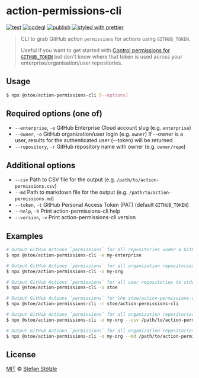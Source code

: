 # action-permissions-cli

[![test](https://github.com/stoe/action-permissions-cli/actions/workflows/test.yml/badge.svg)](https://github.com/stoe/action-permissions-cli/actions/workflows/test.yml) [![codeql](https://github.com/stoe/action-permissions-cli/actions/workflows/codeql.yml/badge.svg)](https://github.com/stoe/action-permissions-cli/actions/workflows/codeql.yml) [![publish](https://github.com/stoe/action-permissions-cli/actions/workflows/publish.yml/badge.svg)](https://github.com/stoe/action-permissions-cli/actions/workflows/publish.yml) [![styled with prettier](https://img.shields.io/badge/styled_with-prettier-ff69b4.svg)](https://github.com/prettier/prettier)

> CLI to grab GitHub action `permissions` for actions using `GITHUB_TOKEN`.
>
> Useful if you want to get started with [Control permissions for `GITHUB_TOKEN`](https://github.blog/changelog/2021-04-20-github-actions-control-permissions-for-github_token/) but don't know where that token is used across your enterprise/organisation/user repositories.

## Usage

```sh
$ npx @stoe/action-permissions-cli [--options]
```

## Required options (one of)

- `--enterprise`, `-e` GitHub Enterprise Cloud account slug (e.g. `enterprise`)
- `--owner`, `-o` GitHub organization/user login (e.g. `owner`)
  If --owner is a user, results for the authenticated user (--token) will be returned
- `--repository`, `-r` GitHub repository name with owner (e.g. `owner/repo`)

## Additional options

- `--csv` Path to CSV file for the output (e.g. `/path/to/action-permissions.csv`)
- `--md` Path to markdown file for the output (e.g. `/path/to/action-permissions.md`)
- `--token`, `-t` GitHub Personal Access Token (PAT) (default `GITHUB_TOKEN`)
- `--help`, `-h` Print action-permissions-cli help
- `--version`, `-v` Print action-permissions-cli version

## Examples

```sh
# Output GitHub Actions `permissions` for all repositories under a GitHub Enterprise Cloud account to stdout
$ npx @stoe/action-permissions-cli -e my-enterprise

# Output GitHub Actions `permissions` for all organization repositories to stdout
$ npx @stoe/action-permissions-cli -o my-org

# Output GitHub Actions `permissions` for all user repositories to stdout
$ npx @stoe/action-permissions-cli -o stoe

# Output GitHub Actions `permissions` for the stoe/action-permissions-cli repository to stdout
$ npx @stoe/action-permissions-cli -r stoe/action-permissions-cli

# Output GitHub Actions `permissions` for all organization repositories to /path/to/action-permissions.csv
$ npx @stoe/action-permissions-cli -o my-org --csv /path/to/action-permissions.csv

# Output GitHub Actions `permissions` for all organization repositories to /path/to/action-permissions.md
$ npx @stoe/action-permissions-cli -o my-org --md /path/to/action-permissions.md
```

## License

[MIT](./license) © [Stefan Stölzle](https://github.com/stoe)
